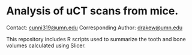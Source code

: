 #
 Analysis of uCT scans from mice.
===================================================
Contact: cunni319@umn.edu Corresponding Author: drakew@umn.edu


This repository includes R scripts used to summarize the tooth and bone volumes calculated using Slicer.

